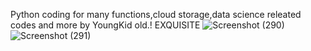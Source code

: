 Python coding for many functions,cloud storage,data science releated codes and more by YoungKid old.! EXQUISITE
![Screenshot (290)](https://user-images.githubusercontent.com/59117342/91971061-39164880-ed36-11ea-9ace-14e093897918.png)
![Screenshot (291)](https://user-images.githubusercontent.com/59117342/91971071-3ca9cf80-ed36-11ea-87d0-74be571f5586.png)

